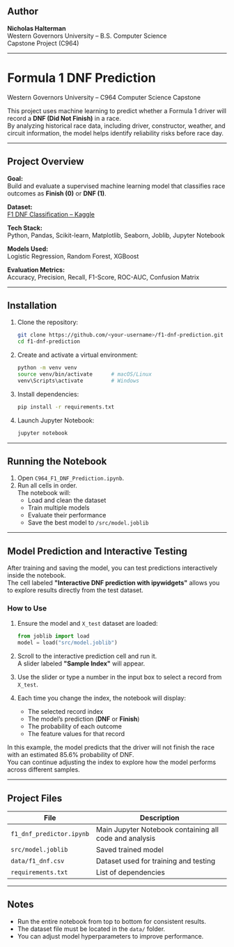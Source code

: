 
## Author

**Nicholas Halterman**  
Western Governors University – B.S. Computer Science  
Capstone Project (C964)

---

# Formula 1 DNF Prediction  
Western Governors University – C964 Computer Science Capstone  

This project uses machine learning to predict whether a Formula 1 driver will record a **DNF (Did Not Finish)** in a race.  
By analyzing historical race data, including driver, constructor, weather, and circuit information, the model helps identify reliability risks before race day.

---

## Project Overview

**Goal:**  
Build and evaluate a supervised machine learning model that classifies race outcomes as **Finish (0)** or **DNF (1)**.

**Dataset:**  
[F1 DNF Classification – Kaggle](https://www.kaggle.com/datasets/pranay13257/f1-dnf-classification)

**Tech Stack:**  
Python, Pandas, Scikit-learn, Matplotlib, Seaborn, Joblib, Jupyter Notebook

**Models Used:**  
Logistic Regression, Random Forest, XGBoost

**Evaluation Metrics:**  
Accuracy, Precision, Recall, F1-Score, ROC-AUC, Confusion Matrix

---

## Installation

1. Clone the repository:
   ```bash
   git clone https://github.com/<your-username>/f1-dnf-prediction.git
   cd f1-dnf-prediction
   ```

2. Create and activate a virtual environment:
   ```bash
   python -m venv venv
   source venv/bin/activate      # macOS/Linux
   venv\Scripts\activate         # Windows
   ```

3. Install dependencies:
   ```bash
   pip install -r requirements.txt
   ```

4. Launch Jupyter Notebook:
   ```bash
   jupyter notebook
   ```

---

## Running the Notebook

1. Open `C964_F1_DNF_Prediction.ipynb`.
2. Run all cells in order.  
   The notebook will:
   - Load and clean the dataset  
   - Train multiple models  
   - Evaluate their performance  
   - Save the best model to `/src/model.joblib`

---

## Model Prediction and Interactive Testing

After training and saving the model, you can test predictions interactively inside the notebook.  
The cell labeled **"Interactive DNF prediction with ipywidgets"** allows you to explore results directly from the test dataset.

### How to Use

1. Ensure the model and `X_test` dataset are loaded:
   ```python
   from joblib import load
   model = load("src/model.joblib")
   ```

2. Scroll to the interactive prediction cell and run it.  
   A slider labeled **"Sample Index"** will appear.

3. Use the slider or type a number in the input box to select a record from `X_test`.

4. Each time you change the index, the notebook will display:
   - The selected record index  
   - The model’s prediction (**DNF** or **Finish**)  
   - The probability of each outcome  
   - The feature values for that record

In this example, the model predicts that the driver will not finish the race with an estimated 85.6% probability of DNF.  
You can continue adjusting the index to explore how the model performs across different samples.

---

## Project Files

| File | Description |
|------|--------------|
| `f1_dnf_predictor.ipynb` | Main Jupyter Notebook containing all code and analysis |
| `src/model.joblib` | Saved trained model |
| `data/f1_dnf.csv` | Dataset used for training and testing |
| `requirements.txt` | List of dependencies |

---

## Notes

- Run the entire notebook from top to bottom for consistent results.  
- The dataset file must be located in the `data/` folder.  
- You can adjust model hyperparameters to improve performance.


